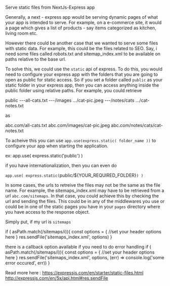 Serve static files from NextJs-Express app

Generally, a next - express app would be serving dynamic pages of what your app is intended to serve. For example, on a
e-commerce site, it would a page which gives a list of products - say items categorized as kitchen, living room etc.

However there could be another case that we wanted to serve some files with static data. For example, this could be the 
files related to SEO. Say, i need some files called robots.txt and sitemap_index.xml to be available on paths relative
to the base url. 

To solve this, we could use the `static` api of express. To do this, you would need to configure your express app with 
the folders that you are going to open as public for static access. So if you set a folder called `public` as your static
folder in your express app, then you can access anything inside the public folder using relative paths. For example, you could
retrieve

public
    ---all-cats.txt
    ---/images
      .../cat-pic.jpeg
    ---/notes/cats
        .../cat-notes.txt
      
as
      
abc.com/all-cats.txt
abc.com/images/cat-pic.jpeg
abc.com/notes/cats/cat-notes.txt

To acheive this you can use
`app.use(express.static( folder_name ))` to configure your app when starting the application.

ex: app.use( express.static('public') )

if you have internationalization, then you can even do

`app.use( express.static(`public/${YOUR_REQUIRED_FOLDER}`) )`

In some cases, the urls to retreive the files may not be the same as the file name. For example, the sitemaps_index.xml may
have to be retrieved from a url `abc.com/sitemaps`. In that case, you could achieve this by checking the url and sending
the files. This could be in any of the middlewares you use or could be in one of the static pages you have in your `pages` 
directory where you have access to the response object.

Simply put, if my url is `sitemaps`

if ( asPath.match(/sitemaps/i)){
  const options = { //set your header options here }
  res.sendFile('sitemaps_index.xml', options)
}

there is a callback option available if you need to do error handling
if ( asPath.match(/sitemaps/i)){
  const options = { //set your header options here }
  res.sendFile('sitemaps_index.xml', options, (err) => console.log('some error occured', err))
}

Read more here :
https://expressjs.com/en/starter/static-files.html
http://expressjs.com/en/5x/api.html#res.sendFile
